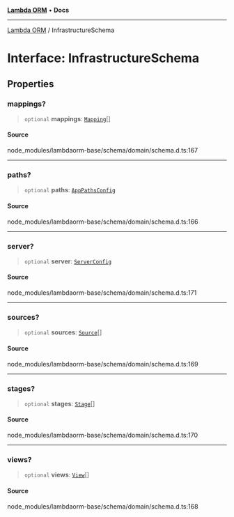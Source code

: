 [**Lambda ORM**](../README.md) • **Docs**

***

[Lambda ORM](../README.md) / InfrastructureSchema

# Interface: InfrastructureSchema

## Properties

### mappings?

> `optional` **mappings**: [`Mapping`](Mapping.md)[]

#### Source

node\_modules/lambdaorm-base/schema/domain/schema.d.ts:167

***

### paths?

> `optional` **paths**: [`AppPathsConfig`](AppPathsConfig.md)

#### Source

node\_modules/lambdaorm-base/schema/domain/schema.d.ts:166

***

### server?

> `optional` **server**: [`ServerConfig`](ServerConfig.md)

#### Source

node\_modules/lambdaorm-base/schema/domain/schema.d.ts:171

***

### sources?

> `optional` **sources**: [`Source`](Source.md)[]

#### Source

node\_modules/lambdaorm-base/schema/domain/schema.d.ts:169

***

### stages?

> `optional` **stages**: [`Stage`](Stage.md)[]

#### Source

node\_modules/lambdaorm-base/schema/domain/schema.d.ts:170

***

### views?

> `optional` **views**: [`View`](View.md)[]

#### Source

node\_modules/lambdaorm-base/schema/domain/schema.d.ts:168
